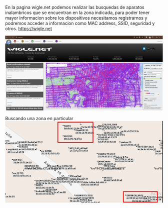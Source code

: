 En la pagina wigle.net podemos realizar las busquedas de aparatos inalambricos que se encuentran en la zona indicada, para poder tener mayor informacion sobre los dispositivos necesitamos registrarnos y podremos acceder a informacion como MAC address, SSID, seguridad y otros.
https://wigle.net

![Diagrama explicativo](./imagen1.png)

Buscando una zona en particular
![Diagrama explicativo](./imagen2.png)

